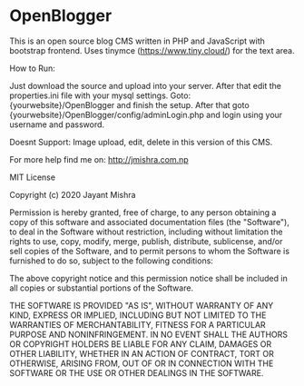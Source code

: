 # OpenBlogger
 This is an open source blog CMS written in PHP and JavaScript with bootstrap frontend.
 Uses tinymce (https://www.tiny.cloud/) for the text area.
 
 How to Run:
 
 Just download the source and upload into your server. After that edit the properties.ini file with your mysql settings.
 Goto: {yourwebsite}/OpenBlogger and finish the setup.
 After that goto {yourwebsite}/OpenBlogger/config/adminLogin.php and login using your username and password.
 
Doesnt Support: Image upload, edit, delete in this version of this CMS.

For more help find me on: http://jmishra.com.np


MIT License

Copyright (c) 2020 Jayant Mishra

Permission is hereby granted, free of charge, to any person obtaining a copy
of this software and associated documentation files (the "Software"), to deal
in the Software without restriction, including without limitation the rights
to use, copy, modify, merge, publish, distribute, sublicense, and/or sell
copies of the Software, and to permit persons to whom the Software is
furnished to do so, subject to the following conditions:

The above copyright notice and this permission notice shall be included in all
copies or substantial portions of the Software.

THE SOFTWARE IS PROVIDED "AS IS", WITHOUT WARRANTY OF ANY KIND, EXPRESS OR
IMPLIED, INCLUDING BUT NOT LIMITED TO THE WARRANTIES OF MERCHANTABILITY,
FITNESS FOR A PARTICULAR PURPOSE AND NONINFRINGEMENT. IN NO EVENT SHALL THE
AUTHORS OR COPYRIGHT HOLDERS BE LIABLE FOR ANY CLAIM, DAMAGES OR OTHER
LIABILITY, WHETHER IN AN ACTION OF CONTRACT, TORT OR OTHERWISE, ARISING FROM,
OUT OF OR IN CONNECTION WITH THE SOFTWARE OR THE USE OR OTHER DEALINGS IN THE
SOFTWARE.
